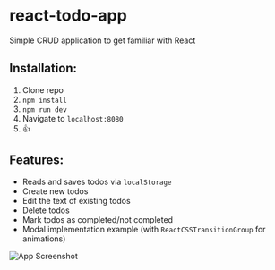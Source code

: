 # react-todo-app
Simple CRUD application to get familiar with React

## Installation:
1. Clone repo
2. `npm install`
3. `npm run dev`
4. Navigate to `localhost:8080`
5. :thumbsup:

## Features:
- Reads and saves todos via `localStorage`
- Create new todos
- Edit the text of existing todos
- Delete todos
- Mark todos as completed/not completed
- Modal implementation example (with `ReactCSSTransitionGroup` for animations)

![App Screenshot](https://s16.postimg.org/icv9hcjn9/Screen_Shot_2017_03_02_at_2_08_46_PM.png)
